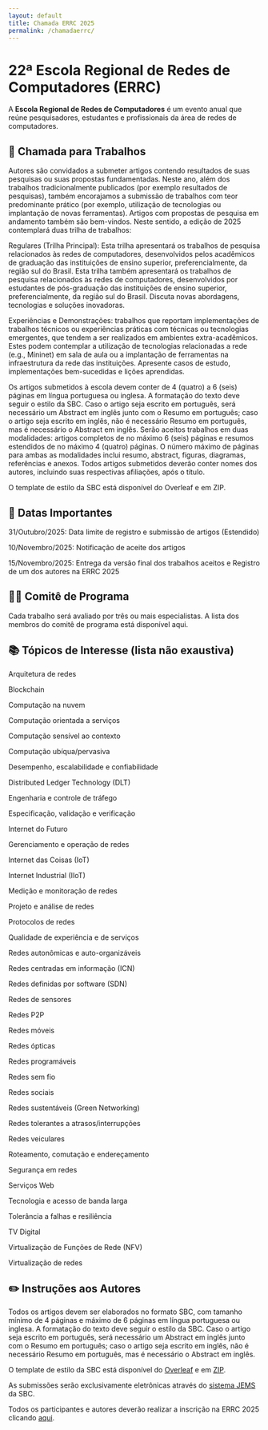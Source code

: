 ```yaml
---
layout: default
title: Chamada ERRC 2025
permalink: /chamadaerrc/
---
```


# 22ª Escola Regional de Redes de Computadores (ERRC)
A **Escola Regional de Redes de Computadores** é um evento anual que reúne pesquisadores, estudantes e profissionais da área de redes de computadores.

## 📃 Chamada para Trabalhos
Autores são convidados a submeter artigos contendo resultados de suas pesquisas ou suas propostas fundamentadas. Neste ano, além dos trabalhos tradicionalmente publicados (por exemplo resultados de pesquisas), também encorajamos a submissão de trabalhos com teor predominante prático (por exemplo, utilização de tecnologias ou implantação de novas ferramentas). Artigos com propostas de pesquisa em andamento também são bem-vindos. Neste sentido, a edição de 2025 contemplará duas trilha de trabalhos:

Regulares (Trilha Principal): Esta trilha apresentará os trabalhos de pesquisa relacionados às redes de computadores, desenvolvidos pelos acadêmicos de graduação das instituições de ensino superior, preferencialmente, da região sul do Brasil. Esta trilha também apresentará os trabalhos de pesquisa relacionados às redes de computadores, desenvolvidos por estudantes de pós-graduação das instituições de ensino superior, preferencialmente, da região sul do Brasil. Discuta novas abordagens, tecnologias e soluções inovadoras.

Experiências e Demonstrações: trabalhos que reportam implementações de trabalhos técnicos ou experiências práticas com técnicas ou tecnologias emergentes, que tendem a ser realizados em ambientes extra-acadêmicos. Estes podem contemplar a utilização de tecnologias relacionadas a rede (e.g., Mininet) em sala de aula ou a implantação de ferramentas na infraestrutura da rede das instituições. Apresente casos de estudo, implementações bem-sucedidas e lições aprendidas.

Os artigos submetidos à escola devem conter de 4 (quatro) a 6 (seis) páginas em língua portuguesa ou inglesa. A formatação do texto deve seguir o estilo da SBC. Caso o artigo seja escrito em português, será necessário um Abstract em inglês junto com o Resumo em português; caso o artigo seja escrito em inglês, não é necessário Resumo em português, mas é necessário o Abstract em inglês. Serão aceitos trabalhos em duas modalidades: artigos completos de no máximo 6 (seis) páginas e resumos estendidos de no máximo 4 (quatro) páginas. O número máximo de páginas para ambas as modalidades inclui resumo, abstract, figuras, diagramas, referências e anexos. Todos artigos submetidos deverão conter nomes dos autores, incluindo suas respectivas afiliações, após o título.

O template de estilo da SBC está disponível do Overleaf e em ZIP.

## 📅 Datas Importantes
31/Outubro/2025: Data limite de registro e submissão de artigos (Estendido)

10/Novembro/2025: Notificação de aceite dos artigos

15/Novembro/2025: Entrega da versão final dos trabalhos aceitos e Registro de um dos autores na ERRC 2025

## 👩‍🏫 Comitê de Programa
Cada trabalho será avaliado por três ou mais especialistas. A lista dos membros do comitê de programa está disponível aqui.

## 📚 Tópicos de Interesse (lista não exaustiva)

Arquitetura de redes

Blockchain

Computação na nuvem

Computação orientada a serviços

Computação sensível ao contexto

Computação ubíqua/pervasiva

Desempenho, escalabilidade e confiabilidade

Distributed Ledger Technology (DLT)

Engenharia e controle de tráfego

Especificação, validação e verificação

Internet do Futuro

Gerenciamento e operação de redes

Internet das Coisas (IoT)

Internet Industrial (IIoT)

Medição e monitoração de redes

Projeto e análise de redes

Protocolos de redes

Qualidade de experiência e de serviços

Redes autonômicas e auto-organizáveis

Redes centradas em informação (ICN)

Redes definidas por software (SDN)

Redes de sensores

Redes P2P

Redes móveis

Redes ópticas

Redes programáveis

Redes sem fio

Redes sociais

Redes sustentáveis (Green Networking)

Redes tolerantes a atrasos/interrupções

Redes veiculares

Roteamento, comutação e endereçamento

Segurança em redes

Serviços Web

Tecnologia e acesso de banda larga

Tolerância a falhas e resiliência

TV Digital

Virtualização de Funções de Rede (NFV)

Virtualização de redes


## ✏️ Instruções aos Autores

Todos os artigos devem ser elaborados no formato SBC, com tamanho mínimo de 4 páginas e máximo de 6 páginas em língua portuguesa ou inglesa. A formatação do texto deve seguir o estilo da SBC. Caso o artigo seja escrito em português, será necessário um Abstract em inglês junto com o Resumo em português; caso o artigo seja escrito em inglês, não é necessário Resumo em português, mas é necessário o Abstract em inglês.

O template de estilo da SBC está disponível do [Overleaf](https://www.overleaf.com/latex/templates/sbc-conferences-template/blbxwjwzdngr) e em [ZIP](https://www.sbc.org.br/documentos-da-sbc/category/169-templates-para-artigos-e-capitulos-de-livros).

As submissões serão exclusivamente eletrônicas através do [sistema JEMS]( https://jems3.sbc.org.br/errc2025) da SBC.

Todos os participantes e autores deverão realizar a inscrição na ERRC 2025 clicando [aqui](https://centraldesistemas.sbc.org.br/ecos/errc2025).
